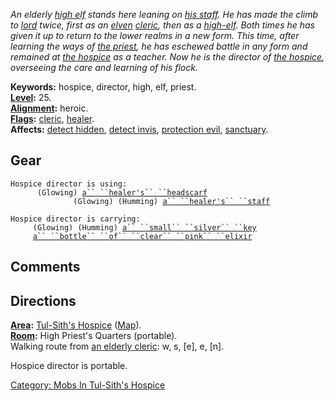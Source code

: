 *An elderly [high elf](High_Elves.md "wikilink") stands here leaning on
[his staff](Healer's_Staff.md "wikilink"). He has made the climb to
[lord](:Category:Lord.md "wikilink") twice, first as an
[elven](Elves.md "wikilink") [cleric](:Category:_Clerics.md "wikilink"),
then as a [high-elf](High_Elves.md "wikilink"). Both times he has given
it up to return to the lower realms in a new form. This time, after
learning the ways of [the priest](:Category:_Priests.md "wikilink"), he
has eschewed battle in any form and remained at [the
hospice](:Category:_Tul-Sith's_Hospice.md "wikilink") as a teacher. Now
he is the director of [the
hospice](:Category:_Tul-Sith's_Hospice.md "wikilink"), overseeing the
care and learning of his flock.*

**Keywords:** hospice, director, high, elf, priest.  
**[Level](Level.md "wikilink"):** 25.  
**[Alignment](Alignment.md "wikilink"):** heroic.  
**[Flags](:Category:_Mob_Types.md "wikilink"):**
[cleric](Spellcasting_Mobs.md "wikilink"),
[healer](:Category:_Healers.md "wikilink").  
**Affects:** [detect hidden](Detect_Hidden.md "wikilink"), [detect
invis](Detect_Invis.md "wikilink"), [protection
evil](Protection_Evil.md "wikilink"),
[sanctuary](Sanctuary.md "wikilink").  

## Gear

`Hospice director is using:`  
<worn on head>`      (Glowing) `[`a`` ``healer's`` ``headscarf`](Healer's_Headscarf.md "wikilink")  
<held>`              (Glowing) (Humming) `[`a`` ``healer's`` ``staff`](Healer's_Staff.md "wikilink")

`Hospice director is carrying:`  
`     (Glowing) (Humming) `[`a`` ``small`` ``silver`` ``key`](Small_Silver_Key_(Hospice).md "wikilink")  
`     `[`a`` ``bottle`` ``of`` ``clear`` ``pink`` ``elixir`](Bottle_Of_Clear_Pink_Elixir.md "wikilink")

## Comments

## Directions

**[Area](:Category:_Areas.md "wikilink"):** [Tul-Sith's
Hospice](:Category:_Tul-Sith's_Hospice.md "wikilink")
([Map](Tul-Sith's_Hospice_Map.md "wikilink")).  
**[Room](:Category:_Rooms.md "wikilink"):** High Priest's Quarters
(portable).  
Walking route from [an elderly cleric](Elderly_Cleric.md "wikilink"): w,
s, \[e\], e, \[n\].

Hospice director is portable.

[Category: Mobs In Tul-Sith's
Hospice](Category:_Mobs_In_Tul-Sith's_Hospice "wikilink")
